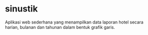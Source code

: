 # sinustik
Aplikasi web sederhana yang menampilkan data laporan hotel secara harian, bulanan dan tahunan dalam bentuk grafik garis.
